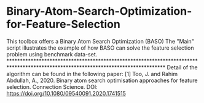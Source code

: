 # Binary-Atom-Search-Optimization-for-Feature-Selection
This toolbox offers a Binary Atom Search Optimization (BASO)  The "Main" script illustrates the example of how BASO can solve the feature selection problem using benchmark data-set.  ********************************************************************************************************************************** Detail of the algorithm can be found in the following paper: [1] Too, J. and Rahim Abdullah, A., 2020. Binary atom search optimisation approaches for feature selection. Connection Science. DOI: https://doi.org/10.1080/09540091.2020.1741515
